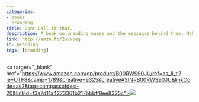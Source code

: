 ```yaml
---
categories:
- books
- branding
title: Dont Call it that.
description: A book on branding names and the messages behind them. Make sure that you search the sellers because someone's trying to sell one for 900 and that's not the price of the book.
link: http://amzn.to/2wvVoeg
id: branding
tags: [branding]
---
```

<a target="_blank"  href="https://www.amazon.com/gp/product/B00RWS90JU/ref=as_li_tl?ie=UTF8&camp=1789&creative=9325&creativeASIN=B00RWS90JU&linkCode=as2&tag=compassofdesi-20&linkId=f3a7d11a4273361b217bbbff8ee8325c"><img border="0" src="//ws-na.amazon-adsystem.com/widgets/q?_encoding=UTF8&MarketPlace=US&ASIN=B00RWS90JU&ServiceVersion=20070822&ID=AsinImage&WS=1&Format=_SL110_&tag=compassofdesi-20" ></a><img src="//ir-na.amazon-adsystem.com/e/ir?t=compassofdesi-20&l=am2&o=1&a=B00RWS90JU" width="1" height="1" border="0" alt="" style="border:none !important; margin:0px !important;" />
